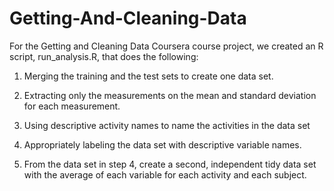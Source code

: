 # Getting-And-Cleaning-Data

For the Getting and Cleaning Data Coursera course project, we created an R script, run_analysis.R, that does the following:

1. Merging the training and the test sets to create one data set.

2. Extracting only the measurements on the mean and standard deviation for each measurement.

3. Using descriptive activity names to name the activities in the data set

4. Appropriately labeling the data set with descriptive variable names.

5. From the data set in step 4, create a second, independent tidy data set with the average of each variable for each activity and each subject.
